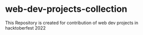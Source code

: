 # web-dev-projects-collection
This Repository is created for contribution of web dev projects in hacktoberfest 2022
